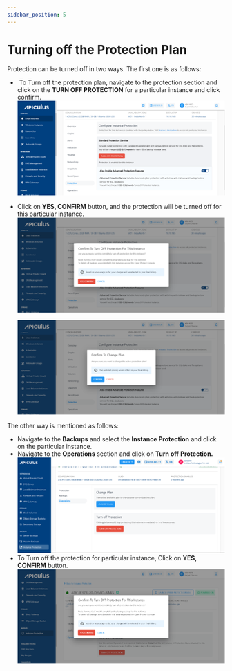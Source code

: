 ```yaml
---
sidebar_position: 5
---
```

# Turning off the Protection Plan

Protection can be turned off in two ways. The first one is as follows:

-  To Turn off the protection plan, navigate to the protection section and click on the **TURN OFF PROTECTION** for a particular instance and click confirm.
	![Turning off the Protection Plan](img/TurningofftheProtectionPlan1.png)

- Click on **YES, CONFIRM** button, and the protection will be turned off for this particular instance.
	![Turning off the Protection Plan](img/TurningofftheProtectionPlan2.png)

	![Turning off the Protection Plan](img/TurningofftheProtectionPlan3.png)

The other way is mentioned as follows:

- Navigate to the **Backups** and select the **Instance Protection** and click on the particular instance.
- Navigate to the **Operations** section and click on **Turn off** **Protection.**
	![Turning off the Protection Plan](img/TurningofftheProtectionPlan4.png)
- To Turn off the protection for particular instance, Click on **YES, CONFIRM** button.
	![Turning off the Protection Plan](img/TurningofftheProtectionPlan5.png)




